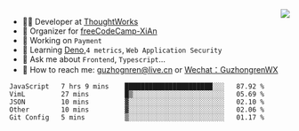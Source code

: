 <img align="right" src="https://github-readme-stats.vercel.app/api?username=guzhongren&show_icons=true&icon_color=805AD5&text_color=000&bg_color=ffffff&hide_title=true" />

- 👨‍💻  Developer at [ThoughtWorks](https://thoughtworks.com)
- 🏢 Organizer for [freeCodeCamp-XiAn](https://github.com/orgs/freeCodeCamp-XiAn)
- 🔭 Working on `Payment`
- 🌱 Learning [Deno](https://deno.land/),`4 metrics`,  `Web Application Security`
- 💬 Ask me about `Frontend`, `Typescript`...
- 🔎 How to reach me: [guzhognren@live.cn](guzhognren@live.cn) or [Wechat：GuzhongrenWX]()

<!--START_SECTION:waka-->
```text
JavaScript   7 hrs 9 mins    ██████████████████████░░░   87.92 % 
VimL         27 mins         █▒░░░░░░░░░░░░░░░░░░░░░░░   05.69 % 
JSON         10 mins         ▓░░░░░░░░░░░░░░░░░░░░░░░░   02.10 % 
Other        10 mins         ▓░░░░░░░░░░░░░░░░░░░░░░░░   02.06 % 
Git Config   5 mins          ▒░░░░░░░░░░░░░░░░░░░░░░░░   01.17 % 
```
<!--END_SECTION:waka-->

